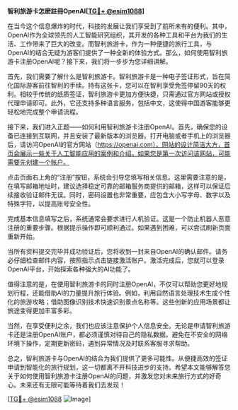 **智利旅游卡怎麽註冊OpenAI[[TG💪+ @esim1088](https://t.me/s/esim1088)]**

在当今这个信息爆炸的时代，科技的发展让我们享受到了前所未有的便利。其中，OpenAI作为全球领先的人工智能研究组织，其开发的各种工具和平台为我们的生活、工作带来了巨大的改变。而智利旅游卡，作为一种便捷的旅行工具，与OpenAI的结合无疑为游客们提供了一种全新的体验方式。那么，如何使用智利旅游卡注册OpenAI呢？接下来，我们将一步步为您详细讲解。

首先，我们需要了解什么是智利旅游卡。智利旅游卡是一种电子签证形式，旨在简化国际游客前往智利的手续。持有这张卡，您可以在智利享受免签停留90天的权利。相较于传统的纸质签证，智利旅游卡更加方便快捷，只需通过官方网站或授权代理申请即可。此外，它还支持多种语言服务，包括中文，这使得中国游客能够更轻松地完成整个申请流程。

接下来，我们进入正题——如何利用智利旅游卡注册OpenAI。首先，确保您的设备已连接到互联网，并且安装了最新版本的浏览器。打开电脑或者手机上的浏览器后，请访问OpenAI的官方网站（https://openai.com）。网站的设计简洁大方，首页会展示一些关于人工智能应用的案例和介绍。如果您是第一次访问该网站，可能需要先创建一个账户。

点击页面右上角的“注册”按钮，系统会引导您填写相关信息。这里需要注意的是，在填写邮箱地址时，建议选择稳定可靠的邮箱服务商提供的邮箱，这样可以保证后续接收验证邮件无误。同时，密码设置也非常重要，应包含大小写字母、数字以及特殊字符，以提高账号安全性。

完成基本信息填写之后，系统通常会要求进行人机验证。这是一个防止机器人恶意注册的重要步骤。根据提示操作即可顺利通过。如果遇到困难，可以尝试刷新页面重新开始。

当所有资料提交完毕并成功验证后，您将收到一封来自OpenAI的确认邮件。请务必仔细检查邮件内容，按照指示点击链接激活账户。激活完成后，您就可以登录OpenAI平台，开始探索各种强大的AI功能了。

值得注意的是，在使用智利旅游卡的同时注册OpenAI，不仅可以帮助您更好地规划行程，还能借助AI的力量提升旅行体验。例如，利用自然语言处理技术生成个性化的旅游攻略；借助图像识别技术快速识别景点名称等。这些创新的应用场景都让旅途变得更加丰富多彩。

当然，在享受便利之余，我们也应该注意保护个人信息安全。无论是申请智利旅游卡还是注册OpenAI账户，都必须谨慎对待自己的隐私数据。避免在不安全的网络环境下操作，定期更新密码，遇到异常情况及时联系客服寻求帮助。

总之，智利旅游卡与OpenAI的结合为我们提供了更多可能性。从便捷高效的签证申请到智能化的旅行规划，这一切都离不开科技进步的支持。希望本文能够解答您关于如何使用智利旅游卡注册OpenAI的问题，并激发您对未来旅行方式的好奇心。未来还有无限可能等待着我们去发现！

[[TG💪+ @esim1088](https://t.me/s/esim1088) ![Image](https://i.postimg.cc/4NQfJmqS/Snipaste-2025-05-13-00-14-12.png)]